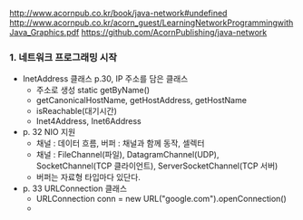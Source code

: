 http://www.acornpub.co.kr/book/java-network#undefined
http://www.acornpub.co.kr/acorn_guest/LearningNetworkProgrammingwithJava_Graphics.pdf
https://github.com/AcornPublishing/java-network

### 1. 네트워크 프로그래밍 시작

- InetAddress 클래스 p.30, IP 주소를 담은 클래스
	- 주소로 생성 static getByName()
	- getCanonicalHostName, getHostAddress, getHostName
	- isReachable(대기시간)
	- Inet4Address, Inet6Address
- p. 32 NIO 지원
	- 채널 : 데이터 흐름, 버퍼 : 채널과 함께 동작, 셀렉터 
	- 채널 : FileChannel(파일), DatagramChannel(UDP), SocketChannel(TCP 클라이언트), ServerSocketChannel(TCP 서버)
	- 버퍼는 자료형 타입마다 있단다.
- p. 33 URLConnection 클래스
	- URLConnection conn = new URL("google.com").openConnection()
	- 